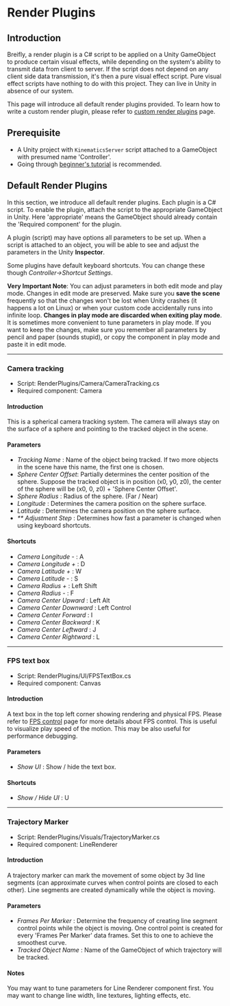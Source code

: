 # Render Plugins

## Introduction
Breifly, a render plugin is a C# script to be applied on a Unity GameObject to produce certain visual effects, while depending on the system's ability to transmit data from client to server. If the script does not depend on any client side data transmission, it's then a pure visual effect script. Pure visual effect scripts have nothing to do with this project. They can live in Unity in absence of our system. 

This page will introduce all default render plugins provided. To learn how to write a custom render plugin, please refer to [custom render plugins](CustomRenderPlugins.md) page.

## Prerequisite
+ A Unity project with ```KinematicsServer``` script attached to a GameObject with presumed name 'Controller'.
+ Going through [beginner's tutorial](TutorialBeginner.md) is recommended.

## Default Render Plugins

In this section, we introduce all default render plugins. Each plugin is a C# script. To enable the plugin, attach the script to the appropriate GameObject in Unity. Here 'appropriate' means the GameObject should already contain the 'Required component' for the plugin. 

A plugin (script) may have options all parameters to be set up. When a script is attached to an object, you will be able to see and adjust the parameters in the Unity **Inspector**. 

Some plugins have default keyboard shortcuts. You can change these though *Controller->Shortcut Settings*.

**Very Important Note**: You can adjust parameters in both edit mode and play mode. Changes in edit mode are preserved. Make sure you **save the scene** frequently so that the changes won't be lost when Unity crashes (it happens a lot on Linux) or when your custom code accidentally runs into infinite loop. **Changes in play mode are discarded when exiting play mode**. It is sometimes more convenient to tune parameters in play mode. If you want to keep the changes, make sure you remember all parameters by pencil and paper (sounds stupid), or copy the component in play mode and paste it in edit mode. 

----
### Camera tracking

+ Script: RenderPlugins/Camera/CameraTracking.cs
+ Required component: Camera

#### Introduction
This is a spherical camera tracking system. The camera will always stay on the surface of a sphere and pointing to the tracked object in the scene. 

#### Parameters
+ *Tracking Name* : Name of the object being tracked. If two more objects in the scene have this name, the first one is chosen.
+ *Sphere Center Offset*:  Partially determines the center position of the sphere. Suppose the tracked object is in position (x0, y0, z0), the center of the sphere will be (x0, 0, z0) + 'Sphere Center Offset'. 
+ *Sphere Radius* : Radius of the sphere. (Far / Near)
+ *Longitude* : Determines the camera position on the sphere surface.
+ *Latitude* : Determines the camera position on the sphere surface.
+ *\*\* Adjustment Step* : Determines how fast a parameter is changed when using keyboard shortcuts.

#### Shortcuts 
+ *Camera Longitude -* : A
+ *Camera Longitude +* : D
+ *Camera Latitude +* : W
+ *Camera Latitude -* : S
+ *Camera Radius +* : Left Shift
+ *Camera Radius -* : F
+ *Camera Center Upward* : Left Alt
+ *Camera Center Downward* : Left Control
+ *Camera Center Forward* : I
+ *Camera Center Backward* : K
+ *Camera Center Leftward* : J
+ *Camera Center Rightward* : L

----
### FPS text box

+ Script: RenderPlugins/UI/FPSTextBox.cs
+ Required component: Canvas

#### Introduction
A text box in the top left corner showing rendering and physical FPS. Please refer to [FPS control](FPSControl.md) page for more details about FPS control. This is useful to visualize play speed of the motion. This may be also useful for performance debugging.

#### Parameters
+ *Show UI* : Show / hide the text box.

#### Shortcuts
+ *Show / Hide UI* : U

----
### Trajectory Marker

+ Script: RenderPlugins/Visuals/TrajectoryMarker.cs
+ Required component: LineRenderer

#### Introduction
A trajectory marker can mark the movement of some object by 3d line segments (can approximate curves when control points are closed to each other). Line segments are created dynamically while the object is moving. 

#### Parameters
+ *Frames Per Marker* : Determine the frequency of creating line segment control points while the object is moving. One control point is created for every 'Frames Per Marker' data frames. Set this to one to achieve the smoothest  curve.
+  *Tracked Object Name* : Name of the GameObject of which trajectory will be tracked. 

#### Notes
You may want to tune parameters for Line Renderer component first. You may want to change line width, line textures, lighting effects, etc.
